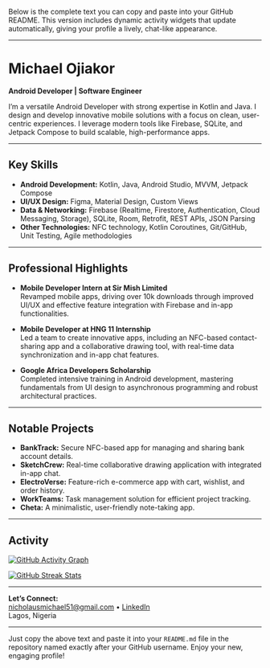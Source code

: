 Below is the complete text you can copy and paste into your GitHub README. This version includes dynamic activity widgets that update automatically, giving your profile a lively, chat-like appearance.

---

# Michael Ojiakor  
**Android Developer | Software Engineer**

I’m a versatile Android Developer with strong expertise in Kotlin and Java. I design and develop innovative mobile solutions with a focus on clean, user-centric experiences. I leverage modern tools like Firebase, SQLite, and Jetpack Compose to build scalable, high-performance apps.

---

## Key Skills

- **Android Development:** Kotlin, Java, Android Studio, MVVM, Jetpack Compose
- **UI/UX Design:** Figma, Material Design, Custom Views
- **Data & Networking:** Firebase (Realtime, Firestore, Authentication, Cloud Messaging, Storage), SQLite, Room, Retrofit, REST APIs, JSON Parsing
- **Other Technologies:** NFC technology, Kotlin Coroutines, Git/GitHub, Unit Testing, Agile methodologies

---

## Professional Highlights

- **Mobile Developer Intern at Sir Mish Limited**  
  Revamped mobile apps, driving over 10k downloads through improved UI/UX and effective feature integration with Firebase and in-app functionalities.

- **Mobile Developer at HNG 11 Internship**  
  Led a team to create innovative apps, including an NFC-based contact-sharing app and a collaborative drawing tool, with real-time data synchronization and in-app chat features.

- **Google Africa Developers Scholarship**  
  Completed intensive training in Android development, mastering fundamentals from UI design to asynchronous programming and robust architectural practices.

---

## Notable Projects

- **BankTrack:** Secure NFC-based app for managing and sharing bank account details.
- **SketchCrew:** Real-time collaborative drawing application with integrated in-app chat.
- **ElectroVerse:** Feature-rich e-commerce app with cart, wishlist, and order history.
- **WorkTeams:** Task management solution for efficient project tracking.
- **Cheta:** A minimalistic, user-friendly note-taking app.

---

## Activity

[![GitHub Activity Graph](https://activity-graph.herokuapp.com/graph?username=MichaelOjiakor&theme=github)](https://github.com/ashutosh00710/github-readme-activity-graph)

[![GitHub Streak Stats](https://github-readme-streak-stats.herokuapp.com/?user=MichaelOjiakor&theme=github)](https://git.io/streak-stats)

---

**Let’s Connect:**  
nicholausmichael51@gmail.com • [LinkedIn](http://www.linkedin.com/in/michael-ojiakor)  
Lagos, Nigeria

---

Just copy the above text and paste it into your `README.md` file in the repository named exactly after your GitHub username. Enjoy your new, engaging profile!
